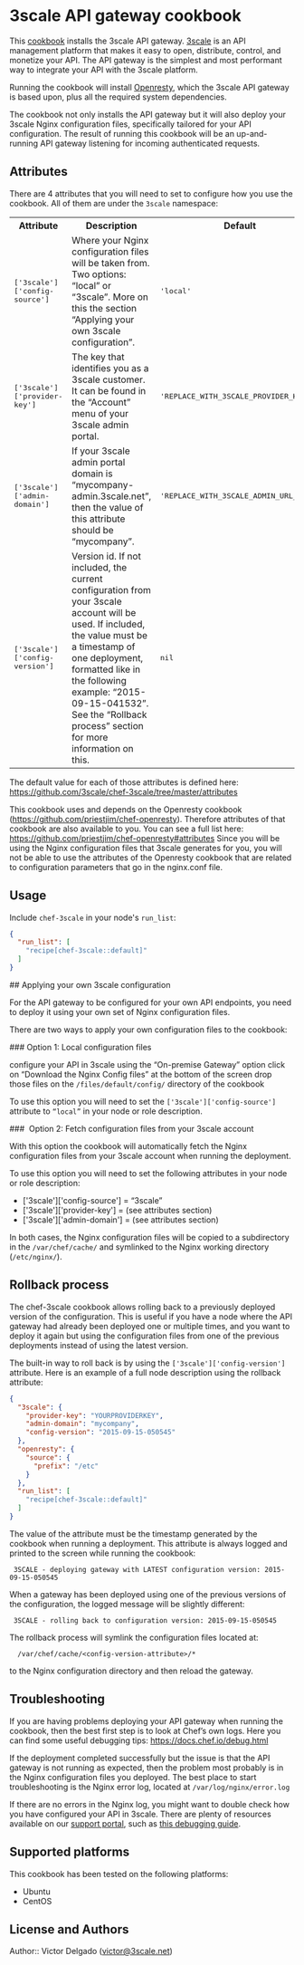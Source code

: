 # 3scale API gateway cookbook

This [cookbook](https://github.com/3scale/chef-3scale) installs the 3scale API gateway. [3scale](http://www.3scale.net/platform-features/) is an API management platform that makes it easy to open, distribute, control, and monetize your API. The API gateway is the simplest and most performant way to integrate your API with the 3scale platform.

Running the cookbook will install [Openresty](http://openresty.org/), which the 3scale API gateway is based upon, plus all the required system dependencies. 

The cookbook not only installs the API gateway but it will also deploy your 3scale Nginx configuration files, specifically tailored for your API configuration. The result of running this cookbook will be an up-and-running API gateway listening for incoming authenticated requests.

## Attributes

There are 4 attributes that you will need to set to configure how you use the cookbook. All of them are under the `3scale` namespace:

<table>
  <tr>
    <th>Attribute</th>
    <th>Description</th>
    <th>Default</th>
  </tr>
  <tr>
    <td><tt>['3scale']['config-source']</tt></td>
    <td>Where your Nginx configuration files will be taken from. Two options: “local” or “3scale”. More on this the section “Applying your own 3scale configuration”.</td>
    <td><tt>'local'</tt></td>
  </tr>
  <tr>
    <td><tt>['3scale']['provider-key']</tt></td>
    <td>The key that identifies you as a 3scale customer. It can be found in the “Account” menu of your 3scale admin portal.</td>
    <td><tt>'REPLACE_WITH_3SCALE_PROVIDER_KEY'</tt></td>
  </tr>
  <tr>
    <td><tt>['3scale']['admin-domain']</tt></td>
    <td>If your 3scale admin portal domain is “mycompany-admin.3scale.net”, then the value of this attribute should be “mycompany”.</td>
    <td><tt>'REPLACE_WITH_3SCALE_ADMIN_URL_PART'</tt></td>
  </tr>
  <tr>
    <td><tt>['3scale']['config-version']</tt></td>
    <td>Version id. If not included, the current configuration from your 3scale account will be used.  If included, the value must be a timestamp of one deployment, formatted like in the following example: “2015-09-15-041532”. See the “Rollback process” section for more information on this. </td>
    <td><tt>nil</tt></td>
  </tr>
</table>
 
The default value for each of those attributes is defined here: https://github.com/3scale/chef-3scale/tree/master/attributes


This cookbook uses and depends on the Openresty cookbook (https://github.com/priestjim/chef-openresty). Therefore attributes of that cookbook are also available to you. You can see a full list here: https://github.com/priestjim/chef-openresty#attributes 
Since you will be using the Nginx configuration files that 3scale generates for you, you will not be able to use the attributes of the Openresty cookbook that are related to configuration parameters that go in the nginx.conf file.

## Usage

Include `chef-3scale` in your node's `run_list`:

```json
{
  "run_list": [
    "recipe[chef-3scale::default]"
  ]
}
```

## Applying your own 3scale configuration

For the API gateway to be configured for your own API endpoints, you need to deploy it using your own set of Nginx configuration files. 

There are two ways to apply your own configuration files to the cookbook:

### Option 1: Local configuration files 

configure your API in 3scale using the “On-premise Gateway” option
click on “Download the Nginx Config files” at the bottom of the screen
drop those files on the  `/files/default/config/` directory of the cookbook 

To use this option you will need to set the `['3scale']['config-source']` attribute to `“local”` in your node or role description.

###  Option 2: Fetch configuration files from your 3scale account

With this option the cookbook will automatically fetch the Nginx configuration files from your 3scale account when running the deployment.

To use this option you will need to set the following attributes in your node or role description:
- ['3scale']['config-source'] = “3scale”   
- ['3scale']['provider-key']  = (see attributes section)  
- ['3scale']['admin-domain']  = (see attributes section)  

In both cases, the Nginx configuration files will be copied to a subdirectory in the `/var/chef/cache/` and symlinked to the Nginx working directory (`/etc/nginx/`).

## Rollback process

The chef-3scale cookbook allows rolling back to a previously deployed version of the configuration. This is useful if you have a node where the API gateway had already been deployed one or multiple times, and you want to deploy it again but using the configuration files from one of the previous deployments instead of using the latest version.

The built-in way to roll back is by using the `['3scale']['config-version']` attribute. Here is an example of a full node description using the rollback attribute:


```json
{
  "3scale": {
    "provider-key": "YOURPROVIDERKEY",
    "admin-domain": "mycompany",
    "config-version": "2015-09-15-050545"
  },
  "openresty": {
    "source": {
      "prefix": "/etc"
    }
  },
  "run_list": [
    "recipe[chef-3scale::default]"
  ]
}
```

The value of the attribute must be the timestamp generated by the cookbook when running a deployment. This attribute is always logged and printed to the screen while running the cookbook:

```
 3SCALE - deploying gateway with LATEST configuration version: 2015-09-15-050545
````

When a gateway has been deployed using one of the previous versions of the configuration, the logged message will be slightly different:

```
 3SCALE - rolling back to configuration version: 2015-09-15-050545
```

The rollback process will symlink the configuration files located at:

```
  /var/chef/cache/<config-version-attribute>/*
```

to the Nginx configuration directory and then reload the gateway.

## Troubleshooting

If you are having problems deploying your API gateway when running the cookbook, then the best first step is to look at Chef’s own logs. Here you can find some useful debugging tips: https://docs.chef.io/debug.html

If the deployment completed successfully but the issue is that the API gateway is not running as expected, then the problem most probably is in the Nginx configuration files you deployed. The best place to start troubleshooting is the Nginx error log, located at `/var/log/nginx/error.log`

If there are no errors in the Nginx log, you might want to double check how you have configured your API in 3scale. There are plenty of resources available on our [support portal](https://support.3scale.net), such as [this debugging guide](https://support.3scale.net/howtos/api-configuration#debugging).

## Supported platforms

This cookbook has been tested on the following platforms:
- Ubuntu
- CentOS

## License and Authors

Author:: Victor Delgado (<victor@3scale.net>)
